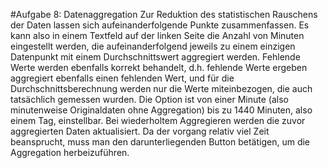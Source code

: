 #Aufgabe 8: Datenaggregation
Zur Reduktion des statistischen Rauschens der Daten lassen sich aufeinanderfolgende Punkte zusammenfassen. Es kann 
also in einem Textfeld auf der linken Seite die Anzahl von Minuten eingestellt werden, die aufeinanderfolgend 
jeweils zu einem einzigen Datenpunkt mit einem Durchschnittswert aggregiert werden. Fehlende Werte werden ebenfalls 
korrekt behandelt, d.h. fehlende Werte ergeben aggregiert ebenfalls einen fehlenden Wert, und für die 
Durchschnittsberechnung werden nur die Werte miteinbezogen, die auch tatsächlich gemessen wurden.
Die Option ist von einer Minute (also minutenweise Originaldaten ohne Aggregation) bis zu 1440 Minuten, also einem 
Tag, einstellbar. Bei wiederholtem Aggregieren werden die zuvor aggregierten Daten aktualisiert. Da der vorgang 
relativ viel Zeit beansprucht, muss man den darunterliegenden Button betätigen, um die Aggregation herbeizuführen.